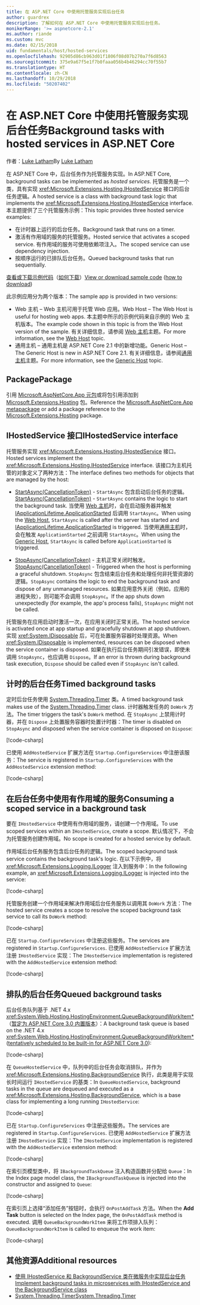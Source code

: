 ```yaml
---
title: 在 ASP.NET Core 中使用托管服务实现后台任务
author: guardrex
description: 了解如何在 ASP.NET Core 中使用托管服务实现后台任务。
monikerRange: '>= aspnetcore-2.1'
ms.author: riande
ms.custom: mvc
ms.date: 02/15/2018
uid: fundamentals/host/hosted-services
ms.openlocfilehash: 92905d86cb963d01f1806f08d07b270a7f6d8563
ms.sourcegitcommit: 375e9a67f5e1f7b0faaa056b4b46294cc70f55b7
ms.translationtype: HT
ms.contentlocale: zh-CN
ms.lasthandoff: 10/29/2018
ms.locfileid: "50207402"
---
```

# <a name="background-tasks-with-hosted-services-in-aspnet-core"></a><span data-ttu-id="48481-103">在 ASP.NET Core 中使用托管服务实现后台任务</span><span class="sxs-lookup"><span data-stu-id="48481-103">Background tasks with hosted services in ASP.NET Core</span></span>

<span data-ttu-id="48481-104">作者：[Luke Latham](https://github.com/guardrex)</span><span class="sxs-lookup"><span data-stu-id="48481-104">By [Luke Latham](https://github.com/guardrex)</span></span>

<span data-ttu-id="48481-105">在 ASP.NET Core 中，后台任务作为托管服务实现。</span><span class="sxs-lookup"><span data-stu-id="48481-105">In ASP.NET Core, background tasks can be implemented as *hosted services*.</span></span> <span data-ttu-id="48481-106">托管服务是一个类，具有实现 <xref:Microsoft.Extensions.Hosting.IHostedService> 接口的后台任务逻辑。</span><span class="sxs-lookup"><span data-stu-id="48481-106">A hosted service is a class with background task logic that implements the <xref:Microsoft.Extensions.Hosting.IHostedService> interface.</span></span> <span data-ttu-id="48481-107">本主题提供了三个托管服务示例：</span><span class="sxs-lookup"><span data-stu-id="48481-107">This topic provides three hosted service examples:</span></span>

* <span data-ttu-id="48481-108">在计时器上运行的后台任务。</span><span class="sxs-lookup"><span data-stu-id="48481-108">Background task that runs on a timer.</span></span>
* <span data-ttu-id="48481-109">激活有作用域的服务的托管服务。</span><span class="sxs-lookup"><span data-stu-id="48481-109">Hosted service that activates a scoped service.</span></span> <span data-ttu-id="48481-110">有作用域的服务可使用依赖项注入。</span><span class="sxs-lookup"><span data-stu-id="48481-110">The scoped service can use dependency injection.</span></span>
* <span data-ttu-id="48481-111">按顺序运行的已排队后台任务。</span><span class="sxs-lookup"><span data-stu-id="48481-111">Queued background tasks that run sequentially.</span></span>

<span data-ttu-id="48481-112">[查看或下载示例代码](https://github.com/aspnet/Docs/tree/master/aspnetcore/fundamentals/host/hosted-services/samples/)（[如何下载](xref:index#how-to-download-a-sample)）</span><span class="sxs-lookup"><span data-stu-id="48481-112">[View or download sample code](https://github.com/aspnet/Docs/tree/master/aspnetcore/fundamentals/host/hosted-services/samples/) ([how to download](xref:index#how-to-download-a-sample))</span></span>

<span data-ttu-id="48481-113">此示例应用分为两个版本：</span><span class="sxs-lookup"><span data-stu-id="48481-113">The sample app is provided in two versions:</span></span>

* <span data-ttu-id="48481-114">Web 主机 &ndash; Web 主机可用于托管 Web 应用。</span><span class="sxs-lookup"><span data-stu-id="48481-114">Web Host &ndash; The Web Host is useful for hosting web apps.</span></span> <span data-ttu-id="48481-115">本主题中所示的示例代码来自示例的 Web 主机版本。</span><span class="sxs-lookup"><span data-stu-id="48481-115">The example code shown in this topic is from the Web Host version of the sample.</span></span> <span data-ttu-id="48481-116">有关详细信息，请参阅 [Web 主机](xref:fundamentals/host/web-host)主题。</span><span class="sxs-lookup"><span data-stu-id="48481-116">For more information, see the [Web Host](xref:fundamentals/host/web-host) topic.</span></span>
* <span data-ttu-id="48481-117">通用主机 &ndash; 通用主机是 ASP.NET Core 2.1 中的新增功能。</span><span class="sxs-lookup"><span data-stu-id="48481-117">Generic Host &ndash; The Generic Host is new in ASP.NET Core 2.1.</span></span> <span data-ttu-id="48481-118">有关详细信息，请参阅[通用主机](xref:fundamentals/host/generic-host)主题。</span><span class="sxs-lookup"><span data-stu-id="48481-118">For more information, see the [Generic Host](xref:fundamentals/host/generic-host) topic.</span></span>

## <a name="package"></a><span data-ttu-id="48481-119">Package</span><span class="sxs-lookup"><span data-stu-id="48481-119">Package</span></span>

<span data-ttu-id="48481-120">引用 [Microsoft.AspNetCore.App 元包](xref:fundamentals/metapackage-app)或将包引用添加到 [Microsoft.Extensions.Hosting](https://www.nuget.org/packages/Microsoft.Extensions.Hosting) 包。</span><span class="sxs-lookup"><span data-stu-id="48481-120">Reference the [Microsoft.AspNetCore.App metapackage](xref:fundamentals/metapackage-app) or add a package reference to the [Microsoft.Extensions.Hosting](https://www.nuget.org/packages/Microsoft.Extensions.Hosting) package.</span></span>

## <a name="ihostedservice-interface"></a><span data-ttu-id="48481-121">IHostedService 接口</span><span class="sxs-lookup"><span data-stu-id="48481-121">IHostedService interface</span></span>

<span data-ttu-id="48481-122">托管服务实现 <xref:Microsoft.Extensions.Hosting.IHostedService> 接口。</span><span class="sxs-lookup"><span data-stu-id="48481-122">Hosted services implement the <xref:Microsoft.Extensions.Hosting.IHostedService> interface.</span></span> <span data-ttu-id="48481-123">该接口为主机托管的对象定义了两种方法：</span><span class="sxs-lookup"><span data-stu-id="48481-123">The interface defines two methods for objects that are managed by the host:</span></span>

* <span data-ttu-id="48481-124">[StartAsync(CancellationToken)](xref:Microsoft.Extensions.Hosting.IHostedService.StartAsync*) - `StartAsync` 包含启动后台任务的逻辑。</span><span class="sxs-lookup"><span data-stu-id="48481-124">[StartAsync(CancellationToken)](xref:Microsoft.Extensions.Hosting.IHostedService.StartAsync*) - `StartAsync` contains the logic to start the background task.</span></span> <span data-ttu-id="48481-125">当使用 [Web 主机](xref:fundamentals/host/web-host)时，会在启动服务器并触发 [IApplicationLifetime.ApplicationStarted](xref:Microsoft.AspNetCore.Hosting.IApplicationLifetime.ApplicationStarted*) 后调用 `StartAsync`。</span><span class="sxs-lookup"><span data-stu-id="48481-125">When using the [Web Host](xref:fundamentals/host/web-host), `StartAsync` is called after the server has started and [IApplicationLifetime.ApplicationStarted](xref:Microsoft.AspNetCore.Hosting.IApplicationLifetime.ApplicationStarted*) is triggered.</span></span> <span data-ttu-id="48481-126">当使用[通用主机](xref:fundamentals/host/generic-host)时，会在触发 `ApplicationStarted` 之前调用 `StartAsync`。</span><span class="sxs-lookup"><span data-stu-id="48481-126">When using the [Generic Host](xref:fundamentals/host/generic-host), `StartAsync` is called before `ApplicationStarted` is triggered.</span></span>

* <span data-ttu-id="48481-127">[StopAsync(CancellationToken)](xref:Microsoft.Extensions.Hosting.IHostedService.StopAsync*) - 主机正常关闭时触发。</span><span class="sxs-lookup"><span data-stu-id="48481-127">[StopAsync(CancellationToken)](xref:Microsoft.Extensions.Hosting.IHostedService.StopAsync*) - Triggered when the host is performing a graceful shutdown.</span></span> <span data-ttu-id="48481-128">`StopAsync` 包含结束后台任务和处理任何非托管资源的逻辑。</span><span class="sxs-lookup"><span data-stu-id="48481-128">`StopAsync` contains the logic to end the background task and dispose of any unmanaged resources.</span></span> <span data-ttu-id="48481-129">如果应用意外关闭（例如，应用的进程失败），则可能不会调用 `StopAsync`。</span><span class="sxs-lookup"><span data-stu-id="48481-129">If the app shuts down unexpectedly (for example, the app's process fails), `StopAsync` might not be called.</span></span>

<span data-ttu-id="48481-130">托管服务在应用启动时激活一次，在应用关闭时正常关闭。</span><span class="sxs-lookup"><span data-stu-id="48481-130">The hosted service is activated once at app startup and gracefully shutdown at app shutdown.</span></span> <span data-ttu-id="48481-131">实现 <xref:System.IDisposable> 后，可在处置服务容器时处理资源。</span><span class="sxs-lookup"><span data-stu-id="48481-131">When <xref:System.IDisposable> is implemented, resources can be disposed when the service container is disposed.</span></span> <span data-ttu-id="48481-132">如果在执行后台任务期间引发错误，即使未调用 `StopAsync`，也应调用 `Dispose`。</span><span class="sxs-lookup"><span data-stu-id="48481-132">If an error is thrown during background task execution, `Dispose` should be called even if `StopAsync` isn't called.</span></span>

## <a name="timed-background-tasks"></a><span data-ttu-id="48481-133">计时的后台任务</span><span class="sxs-lookup"><span data-stu-id="48481-133">Timed background tasks</span></span>

<span data-ttu-id="48481-134">定时后台任务使用 [System.Threading.Timer](xref:System.Threading.Timer) 类。</span><span class="sxs-lookup"><span data-stu-id="48481-134">A timed background task makes use of the [System.Threading.Timer](xref:System.Threading.Timer) class.</span></span> <span data-ttu-id="48481-135">计时器触发任务的 `DoWork` 方法。</span><span class="sxs-lookup"><span data-stu-id="48481-135">The timer triggers the task's `DoWork` method.</span></span> <span data-ttu-id="48481-136">在 `StopAsync` 上禁用计时器，并在 `Dispose` 上处置服务容器时处置计时器：</span><span class="sxs-lookup"><span data-stu-id="48481-136">The timer is disabled on `StopAsync` and disposed when the service container is disposed on `Dispose`:</span></span>

[!code-csharp[](hosted-services/samples/2.x/BackgroundTasksSample-WebHost/Services/TimedHostedService.cs?name=snippet1&highlight=15-16,30,37)]

<span data-ttu-id="48481-137">已使用 `AddHostedService` 扩展方法在 `Startup.ConfigureServices` 中注册该服务：</span><span class="sxs-lookup"><span data-stu-id="48481-137">The service is registered in `Startup.ConfigureServices` with the `AddHostedService` extension method:</span></span>

[!code-csharp[](hosted-services/samples/2.x/BackgroundTasksSample-WebHost/Startup.cs?name=snippet1)]

## <a name="consuming-a-scoped-service-in-a-background-task"></a><span data-ttu-id="48481-138">在后台任务中使用有作用域的服务</span><span class="sxs-lookup"><span data-stu-id="48481-138">Consuming a scoped service in a background task</span></span>

<span data-ttu-id="48481-139">要在 `IHostedService` 中使用有作用域的服务，请创建一个作用域。</span><span class="sxs-lookup"><span data-stu-id="48481-139">To use scoped services within an `IHostedService`, create a scope.</span></span> <span data-ttu-id="48481-140">默认情况下，不会为托管服务创建作用域。</span><span class="sxs-lookup"><span data-stu-id="48481-140">No scope is created for a hosted service by default.</span></span>

<span data-ttu-id="48481-141">作用域后台任务服务包含后台任务的逻辑。</span><span class="sxs-lookup"><span data-stu-id="48481-141">The scoped background task service contains the background task's logic.</span></span> <span data-ttu-id="48481-142">在以下示例中，将 <xref:Microsoft.Extensions.Logging.ILogger> 注入到服务中：</span><span class="sxs-lookup"><span data-stu-id="48481-142">In the following example, an <xref:Microsoft.Extensions.Logging.ILogger> is injected into the service:</span></span>

[!code-csharp[](hosted-services/samples/2.x/BackgroundTasksSample-WebHost/Services/ScopedProcessingService.cs?name=snippet1)]

<span data-ttu-id="48481-143">托管服务创建一个作用域来解决作用域后台任务服务以调用其 `DoWork` 方法：</span><span class="sxs-lookup"><span data-stu-id="48481-143">The hosted service creates a scope to resolve the scoped background task service to call its `DoWork` method:</span></span>

[!code-csharp[](hosted-services/samples/2.x/BackgroundTasksSample-WebHost/Services/ConsumeScopedServiceHostedService.cs?name=snippet1&highlight=29-36)]

<span data-ttu-id="48481-144">已在 `Startup.ConfigureServices` 中注册这些服务。</span><span class="sxs-lookup"><span data-stu-id="48481-144">The services are registered in `Startup.ConfigureServices`.</span></span> <span data-ttu-id="48481-145">已使用 `AddHostedService` 扩展方法注册 `IHostedService` 实现：</span><span class="sxs-lookup"><span data-stu-id="48481-145">The `IHostedService` implementation is registered with the `AddHostedService` extension method:</span></span>

[!code-csharp[](hosted-services/samples/2.x/BackgroundTasksSample-WebHost/Startup.cs?name=snippet2)]

## <a name="queued-background-tasks"></a><span data-ttu-id="48481-146">排队的后台任务</span><span class="sxs-lookup"><span data-stu-id="48481-146">Queued background tasks</span></span>

<span data-ttu-id="48481-147">后台任务队列基于 .NET 4.x <xref:System.Web.Hosting.HostingEnvironment.QueueBackgroundWorkItem*>（[暂定为 ASP.NET Core 3.0 内置版本](https://github.com/aspnet/Hosting/issues/1280)）：</span><span class="sxs-lookup"><span data-stu-id="48481-147">A background task queue is based on the .NET 4.x <xref:System.Web.Hosting.HostingEnvironment.QueueBackgroundWorkItem*> ([tentatively scheduled to be built-in for ASP.NET Core 3.0](https://github.com/aspnet/Hosting/issues/1280)):</span></span>

[!code-csharp[](hosted-services/samples/2.x/BackgroundTasksSample-WebHost/Services/BackgroundTaskQueue.cs?name=snippet1)]

<span data-ttu-id="48481-148">在 `QueueHostedService` 中，队列中的后台任务会取消排队，并作为 <xref:Microsoft.Extensions.Hosting.BackgroundService> 执行，此类是用于实现长时间运行 `IHostedService` 的基类：</span><span class="sxs-lookup"><span data-stu-id="48481-148">In `QueueHostedService`, background tasks in the queue are dequeued and executed as a <xref:Microsoft.Extensions.Hosting.BackgroundService>, which is a base class for implementing a long running `IHostedService`:</span></span>

[!code-csharp[](hosted-services/samples/2.x/BackgroundTasksSample-WebHost/Services/QueuedHostedService.cs?name=snippet1&highlight=21,25)]

<span data-ttu-id="48481-149">已在 `Startup.ConfigureServices` 中注册这些服务。</span><span class="sxs-lookup"><span data-stu-id="48481-149">The services are registered in `Startup.ConfigureServices`.</span></span> <span data-ttu-id="48481-150">已使用 `AddHostedService` 扩展方法注册 `IHostedService` 实现：</span><span class="sxs-lookup"><span data-stu-id="48481-150">The `IHostedService` implementation is registered with the `AddHostedService` extension method:</span></span>

[!code-csharp[](hosted-services/samples/2.x/BackgroundTasksSample-WebHost/Startup.cs?name=snippet3)]

<span data-ttu-id="48481-151">在索引页模型类中，将 `IBackgroundTaskQueue` 注入构造函数并分配给 `Queue`：</span><span class="sxs-lookup"><span data-stu-id="48481-151">In the Index page model class, the `IBackgroundTaskQueue` is injected into the constructor and assigned to `Queue`:</span></span>

[!code-csharp[](hosted-services/samples/2.x/BackgroundTasksSample-WebHost/Pages/Index.cshtml.cs?name=snippet1)]

<span data-ttu-id="48481-152">在索引页上选择“添加任务”按钮时，会执行 `OnPostAddTask` 方法。</span><span class="sxs-lookup"><span data-stu-id="48481-152">When the **Add Task** button is selected on the Index page, the `OnPostAddTask` method is executed.</span></span> <span data-ttu-id="48481-153">调用 `QueueBackgroundWorkItem` 来将工作项排入队列：</span><span class="sxs-lookup"><span data-stu-id="48481-153">`QueueBackgroundWorkItem` is called to enqueue the work item:</span></span>

[!code-csharp[](hosted-services/samples/2.x/BackgroundTasksSample-WebHost/Pages/Index.cshtml.cs?name=snippet2)]

## <a name="additional-resources"></a><span data-ttu-id="48481-154">其他资源</span><span class="sxs-lookup"><span data-stu-id="48481-154">Additional resources</span></span>

* [<span data-ttu-id="48481-155">使用 IHostedService 和 BackgroundService 类在微服务中实现后台任务</span><span class="sxs-lookup"><span data-stu-id="48481-155">Implement background tasks in microservices with IHostedService and the BackgroundService class</span></span>](/dotnet/standard/microservices-architecture/multi-container-microservice-net-applications/background-tasks-with-ihostedservice)
* [<span data-ttu-id="48481-156">System.Threading.Timer</span><span class="sxs-lookup"><span data-stu-id="48481-156">System.Threading.Timer</span></span>](xref:System.Threading.Timer)
